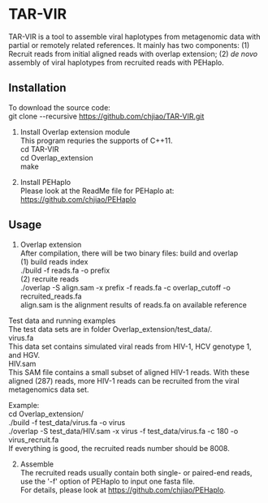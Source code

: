 # TAR-VIR
TAR-VIR is a tool to assemble viral haplotypes from metagenomic data with partial or remotely related references. It mainly has two components: (1) Recruit reads from initial aligned reads with overlap extension; (2) *de novo* assembly of viral haplotypes from recruited reads with PEHaplo.   

## Installation
To download the source code:   
git clone --recursive  https://github.com/chjiao/TAR-VIR.git   

1. Install Overlap extension module   
This program requries the supports of C++11.   
cd TAR-VIR   
cd Overlap_extension   
make    

2. Install PEHaplo   
Please look at the ReadMe file for PEHaplo at:   
https://github.com/chjiao/PEHaplo   

## Usage   
1. Overlap extension   
After compilation, there will be two binary files: build and overlap   
(1) build reads index    
./build -f reads.fa -o prefix   
(2) recruite reads   
./overlap -S align.sam -x prefix -f reads.fa -c overlap_cutoff -o recruited_reads.fa   
align.sam is the alignment results of reads.fa on available reference   

Test data and running examples   
The test data sets are in folder Overlap_extension/test_data/.   
virus.fa   
This data set contains simulated viral reads from HIV-1, HCV genotype 1, and HGV.   
HIV.sam   
This SAM file contains a small subset of aligned HIV-1 reads. With these aligned (287) reads, more HIV-1 reads can be recruited from the viral metagenomics data set.   

Example:   
cd Overlap_extension/   
./build -f test_data/virus.fa -o virus   
./overlap -S test_data/HIV.sam -x virus -f test_data/virus.fa -c 180 -o virus_recruit.fa   
If everything is good, the recruited reads number should be 8008.   

2. Assemble   
The recruited reads usually contain both single- or paired-end reads, use the '-f' option of PEHaplo to input one fasta file.    
For details, please look at https://github.com/chjiao/PEHaplo.
